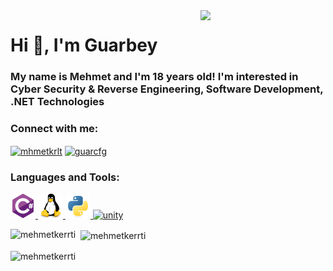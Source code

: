 <img src="https://raw.githubusercontent.com/MicaelliMedeiros/micaellimedeiros/master/image/computer-illustration.png" align="right" width="200"/>

<h1>Hi 👋, I'm Guarbey</h1>
<h3>My name is Mehmet and I'm 18 years old! I'm interested in Cyber Security & Reverse Engineering, Software Development, .NET Technologies</h3>

<h3 align="left">Connect with me:</h3>
<p align="left">
  <a href="https://instagram.com/mhmetkrlt" target="blank"><img align="center" src="https://raw.githubusercontent.com/rahuldkjain/github-profile-readme-generator/master/src/images/icons/Social/instagram.svg" alt="mhmetkrlt" height="30" width="40" /></a>
  <a href="https://www.youtube.com/c/guarcfg" target="blank"><img align="center" src="https://raw.githubusercontent.com/rahuldkjain/github-profile-readme-generator/master/src/images/icons/Social/youtube.svg" alt="guarcfg" height="30" width="40" /></a>
</p>

<h3 align="left">Languages and Tools:</h3>
<p align="left">
  <a href="https://www.w3schools.com/cs/" target="_blank" rel="noreferrer">
    <img src="https://raw.githubusercontent.com/devicons/devicon/master/icons/csharp/csharp-original.svg" alt="csharp" width="40" height="40"/>
  </a>
  <a href="https://www.linux.org/" target="_blank" rel="noreferrer">
    <img src="https://raw.githubusercontent.com/devicons/devicon/master/icons/linux/linux-original.svg" alt="linux" width="40" height="40"/>
  </a>
  <a href="https://www.python.org" target="_blank" rel="noreferrer">
    <img src="https://raw.githubusercontent.com/devicons/devicon/master/icons/python/python-original.svg" alt="python" width="40" height="40"/>
  </a>
  <a href="https://unity.com/" target="_blank" rel="noreferrer">
    <img src="https://www.vectorlogo.zone/logos/unity3d/unity3d-icon.svg" alt="unity" width="40" height="40"/>
  </a>
</p>

<p>
  <img align="left" src="https://github-readme-stats.vercel.app/api/top-langs?username=mehmetkerrti&show_icons=true&locale=en&layout=compact" alt="mehmetkerrti" />
</p>

<p>&nbsp;
  <img align="center" src="https://github-readme-stats.vercel.app/api?username=mehmetkerrti&show_icons=true&locale=en" alt="mehmetkerrti" />
</p>

<p>
  <img align="center" src="https://github-readme-streak-stats.herokuapp.com/?user=mehmetkerrti&" alt="mehmetkerrti" />
</p>
